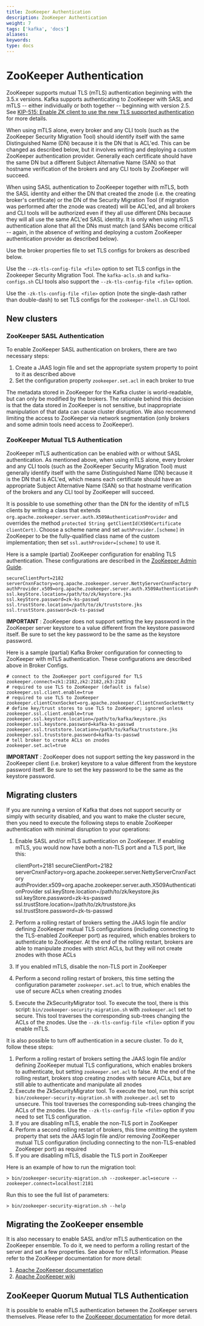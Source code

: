 ```yaml
---
title: ZooKeeper Authentication
description: ZooKeeper Authentication
weight: 7
tags: ['kafka', 'docs']
aliases: 
keywords: 
type: docs
---
```


# ZooKeeper Authentication

ZooKeeper supports mutual TLS (mTLS) authentication beginning with the 3.5.x versions. Kafka supports authenticating to ZooKeeper with SASL and mTLS -- either individually or both together -- beginning with version 2.5. See [KIP-515: Enable ZK client to use the new TLS supported authentication](https://cwiki.apache.org/confluence/display/KAFKA/KIP-515%3A+Enable+ZK+client+to+use+the+new+TLS+supported+authentication) for more details. 

When using mTLS alone, every broker and any CLI tools (such as the ZooKeeper Security Migration Tool) should identify itself with the same Distinguished Name (DN) because it is the DN that is ACL'ed. This can be changed as described below, but it involves writing and deploying a custom ZooKeeper authentication provider. Generally each certificate should have the same DN but a different Subject Alternative Name (SAN) so that hostname verification of the brokers and any CLI tools by ZooKeeper will succeed. 

When using SASL authentication to ZooKeeper together with mTLS, both the SASL identity and either the DN that created the znode (i.e. the creating broker's certificate) or the DN of the Security Migration Tool (if migration was performed after the znode was created) will be ACL'ed, and all brokers and CLI tools will be authorized even if they all use different DNs because they will all use the same ACL'ed SASL identity. It is only when using mTLS authentication alone that all the DNs must match (and SANs become critical -- again, in the absence of writing and deploying a custom ZooKeeper authentication provider as described below). 

Use the broker properties file to set TLS configs for brokers as described below. 

Use the `--zk-tls-config-file <file>` option to set TLS configs in the Zookeeper Security Migration Tool. The `kafka-acls.sh` and `kafka-configs.sh` CLI tools also support the `--zk-tls-config-file <file>` option. 

Use the `-zk-tls-config-file <file>` option (note the single-dash rather than double-dash) to set TLS configs for the `zookeeper-shell.sh` CLI tool. 

## New clusters

### ZooKeeper SASL Authentication

To enable ZooKeeper SASL authentication on brokers, there are two necessary steps: 

  1. Create a JAAS login file and set the appropriate system property to point to it as described above
  2. Set the configuration property `zookeeper.set.acl` in each broker to true

The metadata stored in ZooKeeper for the Kafka cluster is world-readable, but can only be modified by the brokers. The rationale behind this decision is that the data stored in ZooKeeper is not sensitive, but inappropriate manipulation of that data can cause cluster disruption. We also recommend limiting the access to ZooKeeper via network segmentation (only brokers and some admin tools need access to ZooKeeper). 

### ZooKeeper Mutual TLS Authentication

ZooKeeper mTLS authentication can be enabled with or without SASL authentication. As mentioned above, when using mTLS alone, every broker and any CLI tools (such as the ZooKeeper Security Migration Tool) must generally identify itself with the same Distinguished Name (DN) because it is the DN that is ACL'ed, which means each certificate should have an appropriate Subject Alternative Name (SAN) so that hostname verification of the brokers and any CLI tool by ZooKeeper will succeed. 

It is possible to use something other than the DN for the identity of mTLS clients by writing a class that extends `org.apache.zookeeper.server.auth.X509AuthenticationProvider` and overrides the method `protected String getClientId(X509Certificate clientCert)`. Choose a scheme name and set `authProvider.[scheme]` in ZooKeeper to be the fully-qualified class name of the custom implementation; then set `ssl.authProvider=[scheme]` to use it. 

Here is a sample (partial) ZooKeeper configuration for enabling TLS authentication. These configurations are described in the [ZooKeeper Admin Guide](https://zookeeper.apache.org/doc/r3.5.7/zookeeperAdmin.html#sc_authOptions). 
    
    
    secureClientPort=2182
    serverCnxnFactory=org.apache.zookeeper.server.NettyServerCnxnFactory
    authProvider.x509=org.apache.zookeeper.server.auth.X509AuthenticationProvider
    ssl.keyStore.location=/path/to/zk/keystore.jks
    ssl.keyStore.password=zk-ks-passwd
    ssl.trustStore.location=/path/to/zk/truststore.jks
    ssl.trustStore.password=zk-ts-passwd

**IMPORTANT** : ZooKeeper does not support setting the key password in the ZooKeeper server keystore to a value different from the keystore password itself. Be sure to set the key password to be the same as the keystore password. 

Here is a sample (partial) Kafka Broker configuration for connecting to ZooKeeper with mTLS authentication. These configurations are described above in Broker Configs. 
    
    
    # connect to the ZooKeeper port configured for TLS
    zookeeper.connect=zk1:2182,zk2:2182,zk3:2182
    # required to use TLS to ZooKeeper (default is false)
    zookeeper.ssl.client.enable=true
    # required to use TLS to ZooKeeper
    zookeeper.clientCnxnSocket=org.apache.zookeeper.ClientCnxnSocketNetty
    # define key/trust stores to use TLS to ZooKeeper; ignored unless zookeeper.ssl.client.enable=true
    zookeeper.ssl.keystore.location=/path/to/kafka/keystore.jks
    zookeeper.ssl.keystore.password=kafka-ks-passwd
    zookeeper.ssl.truststore.location=/path/to/kafka/truststore.jks
    zookeeper.ssl.truststore.password=kafka-ts-passwd
    # tell broker to create ACLs on znodes
    zookeeper.set.acl=true

**IMPORTANT** : ZooKeeper does not support setting the key password in the ZooKeeper client (i.e. broker) keystore to a value different from the keystore password itself. Be sure to set the key password to be the same as the keystore password. 

## Migrating clusters

If you are running a version of Kafka that does not support security or simply with security disabled, and you want to make the cluster secure, then you need to execute the following steps to enable ZooKeeper authentication with minimal disruption to your operations: 

  1. Enable SASL and/or mTLS authentication on ZooKeeper. If enabling mTLS, you would now have both a non-TLS port and a TLS port, like this: 
    
        clientPort=2181
    secureClientPort=2182
    serverCnxnFactory=org.apache.zookeeper.server.NettyServerCnxnFactory
    authProvider.x509=org.apache.zookeeper.server.auth.X509AuthenticationProvider
    ssl.keyStore.location=/path/to/zk/keystore.jks
    ssl.keyStore.password=zk-ks-passwd
    ssl.trustStore.location=/path/to/zk/truststore.jks
    ssl.trustStore.password=zk-ts-passwd

  2. Perform a rolling restart of brokers setting the JAAS login file and/or defining ZooKeeper mutual TLS configurations (including connecting to the TLS-enabled ZooKeeper port) as required, which enables brokers to authenticate to ZooKeeper. At the end of the rolling restart, brokers are able to manipulate znodes with strict ACLs, but they will not create znodes with those ACLs
  3. If you enabled mTLS, disable the non-TLS port in ZooKeeper
  4. Perform a second rolling restart of brokers, this time setting the configuration parameter `zookeeper.set.acl` to true, which enables the use of secure ACLs when creating znodes
  5. Execute the ZkSecurityMigrator tool. To execute the tool, there is this script: `bin/zookeeper-security-migration.sh` with `zookeeper.acl` set to secure. This tool traverses the corresponding sub-trees changing the ACLs of the znodes. Use the `--zk-tls-config-file <file>` option if you enable mTLS.



It is also possible to turn off authentication in a secure cluster. To do it, follow these steps:

  1. Perform a rolling restart of brokers setting the JAAS login file and/or defining ZooKeeper mutual TLS configurations, which enables brokers to authenticate, but setting `zookeeper.set.acl` to false. At the end of the rolling restart, brokers stop creating znodes with secure ACLs, but are still able to authenticate and manipulate all znodes
  2. Execute the ZkSecurityMigrator tool. To execute the tool, run this script `bin/zookeeper-security-migration.sh` with `zookeeper.acl` set to unsecure. This tool traverses the corresponding sub-trees changing the ACLs of the znodes. Use the `--zk-tls-config-file <file>` option if you need to set TLS configuration.
  3. If you are disabling mTLS, enable the non-TLS port in ZooKeeper
  4. Perform a second rolling restart of brokers, this time omitting the system property that sets the JAAS login file and/or removing ZooKeeper mutual TLS configuration (including connecting to the non-TLS-enabled ZooKeeper port) as required
  5. If you are disabling mTLS, disable the TLS port in ZooKeeper

Here is an example of how to run the migration tool: 
    
    
    > bin/zookeeper-security-migration.sh --zookeeper.acl=secure --zookeeper.connect=localhost:2181

Run this to see the full list of parameters:
    
    
    > bin/zookeeper-security-migration.sh --help

## Migrating the ZooKeeper ensemble

It is also necessary to enable SASL and/or mTLS authentication on the ZooKeeper ensemble. To do it, we need to perform a rolling restart of the server and set a few properties. See above for mTLS information. Please refer to the ZooKeeper documentation for more detail: 

  1. [Apache ZooKeeper documentation](https://zookeeper.apache.org/doc/r3.5.7/zookeeperProgrammers.html#sc_ZooKeeperAccessControl)
  2. [Apache ZooKeeper wiki](https://cwiki.apache.org/confluence/display/ZOOKEEPER/Zookeeper+and+SASL)



## ZooKeeper Quorum Mutual TLS Authentication

It is possible to enable mTLS authentication between the ZooKeeper servers themselves. Please refer to the [ZooKeeper documentation](https://zookeeper.apache.org/doc/r3.5.7/zookeeperAdmin.html#Quorum+TLS) for more detail. 
